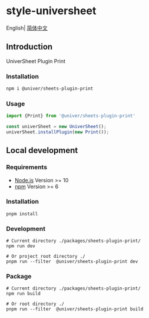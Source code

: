 # style-universheet

English| [简体中文](./README-zh.md)

## Introduction

UniverSheet Plugin Print

### Installation

```bash
npm i @univer/sheets-plugin-print
```

### Usage

```js
import {Print} from '@univer/sheets-plugin-print'

const univerSheet = new UniverSheet();
univerSheet.installPlugin(new Print());
```

## Local development

### Requirements

-   [Node.js](https://nodejs.org/en/) Version >= 10
-   [npm](https://www.npmjs.com/) Version >= 6

### Installation

```
pnpm install
```

### Development

```
# Current directory ./packages/sheets-plugin-print/
npm run dev

# Or project root directory ./
pnpm run --filter  @univer/sheets-plugin-print dev
```

### Package

```
# Current directory ./packages/sheets-plugin-print/
npm run build

# Or root directory ./
pnpm run --filter  @univer/sheets-plugin-print build
```
